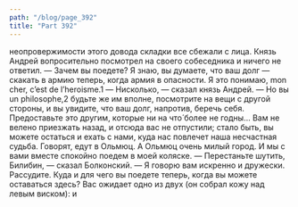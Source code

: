 ```yaml
---
path: "/blog/page_392"
title: "Part 392"
---
```


 неопровержимости этого довода складки все сбежали с лица.
Князь Андрей вопросительно посмотрел на своего собеседника и ничего не ответил.
— Зачем вы поедете? Я знаю, вы думаете, что ваш долг — скакать в армию теперь, когда армия в опасности. Я это понимаю, mon cher, c’est de l’heroisme.1
— Нисколько, — сказал князь Андрей.
— Но вы un philosophe,2 будьте же им вполне, посмотрите на вещи с другой стороны, и вы увидите, что ваш долг, напротив, беречь себя. Предоставьте это другим, которые ни на что́ более не годны... Вам не велено приезжать назад, и отсюда вас не отпустили; стало быть, вы можете остаться и ехать с нами, куда нас повлечет наша несчастная судьба. Говорят, едут в Ольмюц. А Ольмюц очень милый город. И мы с вами вместе спокойно поедем в моей коляске.
— Перестаньте шутить, Билибин, — сказал Болконский.
— Я говорю вам искренно и дружески. Рассудите. Куда и для чего вы поедете теперь, когда вы можете оставаться здесь? Вас ожидает одно из двух (он собрал кожу над левым виском): и
